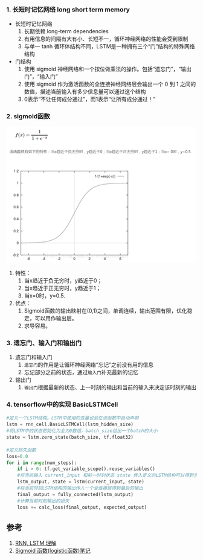 
### 1. 长短时记忆网络 long short term memory

* 长短时记忆网络
    1. 长期依赖 long-term dependencies
    2. 有用信息的间隔有大有小、长短不一，循环神经网络的性能会受到限制
    3. 与单一 tanh 循环体结构不同，LSTM是一种拥有三个“门”结构的特殊网络结构
* 门结构
    1. 使用 sigmoid 神经网络和一个按位做乘法的操作。包括“遗忘门”，“输出门”，“输入门”
    2. 使用 sigmoid 作为激活函数的全连接神经网络层会输出一个 0 到 1 之间的数值，描述当前输入有多少信息量可以通过这个结构
    3. 0表示“不让任何成分通过”，而1表示“让所有成分通过！”

### 2. sigmoid函数

![sigmoid函数](sigmoid函数.png)

1. 特性：
    1. 当x趋近于负无穷时，y趋近于0；
    2. 当x趋近于正无穷时，y趋近于1；
    3. 当x=0时，y=0.5.
2. 优点：
    1. Sigmoid函数的输出映射在(0,1)之间，单调连续，输出范围有限，优化稳定，可以用作输出层。
    2. 求导容易。

### 3. 遗忘门、输入门和输出门

1. 遗忘门和输入门
    1. `遗忘门`的作用是让循环神经网络“忘记”之前没有用的信息
    2. 忘记部分之前的状态，通过`输入门`补充最新的记忆
2. 输出门
    1. `输出门`根据最新的状态、上一时刻的输出和当前的输入来决定该时刻的输出

### 4. tensorflow中的实现 BasicLSTMCell

```py
#定义一个LSTM结构。LSTM中使用的变量也会在该函数中自动声明
lstm = rnn_cell.BasicLSTMCell(lstm_hidden_size)
#将LSTM中的状态初始化为全为0数组，batch_size给出一个batch的大小
state = lstm.zero_state(batch_size, tf.float32)

#定义损失函数
loss=0.0
for i in range(num_steps):
    if i > 0: tf.get_variable_scope().reuse_variables()
    #将当前输入 current_input 和前一时刻状态 state 传入定义的LSTM结构可以得到当前LSTM结构的输出 lstm_output 和更新后的状态 state
    lstm_output, state = lstm(current_input, state)
    #将当前时刻LSTM结构的输出传入一个全连接层得到最后的输出
    final_output = fully_connected(lstm_output)
    #计算当前时刻输出的损失
    loss += calc_loss(final_output, expected_output)
```

## 参考

1. [RNN, LSTM 理解](https://www.jianshu.com/p/75eeaee7f67d)
2. [Sigmoid 函数(logistic函数)笔记](https://blog.csdn.net/chinagreenwall/article/details/81113539)